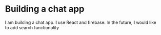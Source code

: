 # Building a chat app

I am building a chat app. I use React and firebase. In the future, I would like to add search functionality
